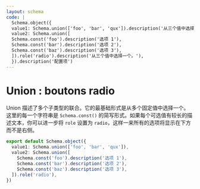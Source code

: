 ```yaml
---
layout: schema
code: |
  Schema.object({
  value1: Schema.union(['foo', 'bar', 'qux']).description('从三个值中选择一个。'),
  value2: Schema.union([
  Schema.const('foo').description('选项 1'),
  Schema.const('bar').description('选项 2'),
  Schema.const('baz').description('选项 3'),
  ]).role('radio').description('从三个值中选择一个。'),
  }).description('配置项')
---
```


# Union : boutons radio

Union 描述了多个子类型的联合。它的最基础形式是从多个固定值中选择一个。这里的每一个字符串是 `Schema.const()` 的简写形式。如果每个可选值有较长的描述文本，你可以进一步将 `role` 设置为 `radio`，这样一来所有的选项将显示在下方而不是右侧。

```ts
export default Schema.object({
  value1: Schema.union(['foo', 'bar', 'qux']),
  value2: Schema.union([
    Schema.const('foo').description('选项 1'),
    Schema.const('bar').description('选项 2'),
    Schema.const('baz').description('选项 3'),
  ]).role('radio'),
})
```
